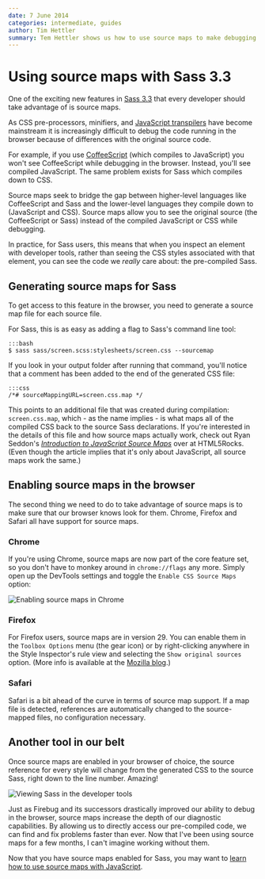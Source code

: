 ```yaml
---
date: 7 June 2014
categories: intermediate, guides
author: Tim Hettler
summary: Tem Hettler shows us how to use source maps to make debugging easier with Sass 3.3 and modern browsers like Safari, Chrome, and Firefox.
---
```


# Using source maps with Sass 3.3

One of the exciting new features in [Sass 3.3](http://thesassway.com/news/sass-3-3-released) that every developer should take advantage of is source maps.

As CSS pre-processors, minifiers, and [JavaScript transpilers](https://github.com/jashkenas/coffeescript/wiki/List-of-languages-that-compile-to-JS) have become mainstream it is increasingly difficult to debug the code running in the browser because of differences with the original source code.

For example, if you use [CoffeeScript](http://coffeescript.org/) (which compiles to JavaScript) you won't see CoffeeScript while debugging in the browser. Instead, you'll see compiled JavaScript. The same problem exists for Sass which compiles down to CSS.

Source maps seek to bridge the gap between higher-level languages like CoffeeScript and Sass and the lower-level languages they compile down to (JavaScript and CSS). Source maps allow you to see the original source (the CoffeeScript or Sass) instead of the compiled JavaScript or CSS while debugging.

In practice, for Sass users, this means that when you inspect an element with developer tools, rather than seeing the CSS styles associated with that element, you can see the code we *really* care about: the pre-compiled Sass.


## Generating source maps for Sass

To get access to this feature in the browser, you need to generate a source map file for each source file.

For Sass, this is as easy as adding a flag to Sass's command line tool:

    :::bash
    $ sass sass/screen.scss:stylesheets/screen.css --sourcemap

If you look in your output folder after running that command, you'll notice that a comment has been added to the end of the generated CSS file:

    :::css
    /*# sourceMappingURL=screen.css.map */

This points to an additional file that was created during compilation: `screen.css.map`, which - as the name implies - is what maps all of the compiled CSS back to the source Sass declarations. If you're interested in the details of this file and how source maps actually work, check out Ryan Seddon's [*Introduction to JavaScript Source Maps*](http://www.html5rocks.com/en/tutorials/developertools/sourcemaps/) over at HTML5Rocks. (Even though the article implies that it's only about JavaScript, all source maps work the same.)


## Enabling source maps in the browser

The second thing we need to do to take advantage of source maps is to make sure that our browser knows look for them. Chrome, Firefox and Safari all have support for source maps.

### Chrome

If you're using Chrome, source maps are now part of the core feature set, so you don't have to monkey around in `chrome://flags` any more. Simply open up the DevTools settings and toggle the `Enable CSS Source Maps` option:

![Enabling source maps in Chrome](/images/articles/chrome-enable-source-map.gif)

### Firefox

For Firefox users, source maps are in version 29. You can enable them in the `Toolbox Options` menu (the gear icon) or by right-clicking anywhere in the Style Inspector's rule view and selecting the `Show original sources` option. (More info is available at the [Mozilla blog](https://hacks.mozilla.org/2014/02/live-editing-sass-and-less-in-the-firefox-developer-tools/).)

### Safari

Safari is a bit ahead of the curve in terms of source map support. If a map file is detected, references are automatically changed to the source-mapped files, no configuration necessary.

## Another tool in our belt

Once source maps are enabled in your browser of choice, the source reference for every style will change from the generated CSS to the source Sass, right down to the line number. Amazing!

![Viewing Sass in the developer tools](/images/articles/view-original-source.gif)

Just as Firebug and its successors drastically improved our ability to debug in the browser, source maps increase the depth of our diagnostic capabilities. By allowing us to directly access our pre-compiled code, we can find and fix problems faster than ever. Now that I've been using source maps for a few months, I can't imagine working without them.

Now that you have source maps enabled for Sass, you may want to [learn how to use source maps with JavaScript](http://www.html5rocks.com/en/tutorials/developertools/sourcemaps/).
